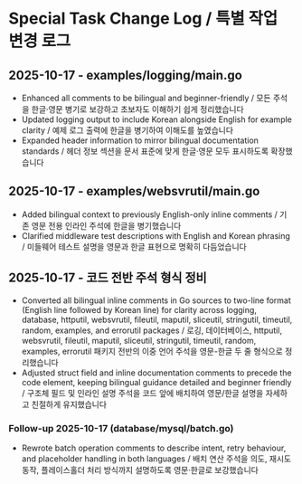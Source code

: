 # Special Task Change Log / 특별 작업 변경 로그

## 2025-10-17 - examples/logging/main.go

- Enhanced all comments to be bilingual and beginner-friendly / 모든 주석을 한글·영문 병기로 보강하고 초보자도 이해하기 쉽게 정리했습니다
- Updated logging output to include Korean alongside English for example clarity / 예제 로그 출력에 한글을 병기하여 이해도를 높였습니다
- Expanded header information to mirror bilingual documentation standards / 헤더 정보 섹션을 문서 표준에 맞게 한글·영문 모두 표시하도록 확장했습니다

## 2025-10-17 - examples/websvrutil/main.go

- Added bilingual context to previously English-only inline comments / 기존 영문 전용 인라인 주석에 한글을 병기했습니다
- Clarified middleware test descriptions with English and Korean phrasing / 미들웨어 테스트 설명을 영문과 한글 표현으로 명확히 다듬었습니다

## 2025-10-17 - 코드 전반 주석 형식 정비

- Converted all bilingual inline comments in Go sources to two-line format (English line followed by Korean line) for clarity across logging, database, httputil, websvrutil, fileutil, maputil, sliceutil, stringutil, timeutil, random, examples, and errorutil packages / 로깅, 데이터베이스, httputil, websvrutil, fileutil, maputil, sliceutil, stringutil, timeutil, random, examples, errorutil 패키지 전반의 이중 언어 주석을 영문-한글 두 줄 형식으로 정리했습니다
- Adjusted struct field and inline documentation comments to precede the code element, keeping bilingual guidance detailed and beginner friendly / 구조체 필드 및 인라인 설명 주석을 코드 앞에 배치하여 영문/한글 설명을 자세하고 친절하게 유지했습니다

### Follow-up 2025-10-17 (database/mysql/batch.go)

- Rewrote batch operation comments to describe intent, retry behaviour, and placeholder handling in both languages / 배치 연산 주석을 의도, 재시도 동작, 플레이스홀더 처리 방식까지 설명하도록 영문·한글로 보강했습니다
